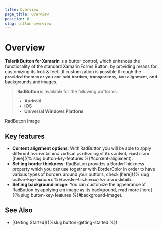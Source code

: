 ```yaml
---
title: Overview
page_title: Overview
position: 0
slug: button-overview
---
```


# Overview

**Telerik Button for Xamarin** is a button control, which enhances the functionality of the standard Xamarin Forms Button, by providing means for customizing its look &amp; feel. UI customization is possible through the provided themes or you can add borders,  transparency, text alignment, and backgrounds and images. 


> **RadButton** is available for the following platforms:
> 
> - **Android**
> - **iOS**
> - **Universal Windows Platform**

RadButton Image

## Key features

 * **Content alignment options**: With RadButton you will be able to apply different horizontal and vertical positioning of its content, read more [here]({% slug button-key-features %}#content-alignment).
 * **Setting border thickness**: RadButton provides a BorderThickness property which you can use together with BorderColor in order to have various types of borders around your buttons, check [here]({% slug button-key-features %}#border-thickness) for more details.
 * **Setting background image**: You can customize the appearance of RadButton by applying am image as its background, read more [here]({% slug button-key-features %}#background-image).

## See Also

- [Getting Started]({%slug button-getting-started %})
